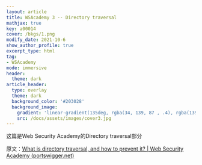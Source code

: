 ```yaml
---
layout: article
title: WSAcademy 3 -- Directory traversal
mathjax: true
key: a00014
cover: /bkgs/1.png
modify_date: 2021-10-6
show_author_profile: true
excerpt_type: html
tag: 
- WSAcademy 
mode: immersive
header:
  theme: dark
article_header:
  type: overlay
  theme: dark
  background_color: '#203028'
  background_image:
    gradient: 'linear-gradient(135deg, rgba(34, 139, 87 , .4), rgba(139, 34, 139, .4))'
    src: /docs/assets/images/cover3.jpg
---
```


这篇是Web Security Academy的Directory traversal部分<!--more-->

原文：[What is directory traversal, and how to prevent it? | Web Security Academy (portswigger.net)](https://portswigger.net/web-security/file-path-traversal)

